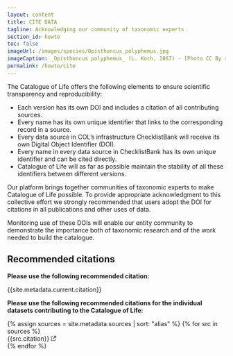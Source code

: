 ```yaml
---
layout: content
title: CITE DATA
tagline: Acknowledging our community of taxonomic experts
section_id: howto
toc: false
imageUrl: /images/species/Opisthoncus_polyphemus.jpg
imageCaption: _Opisthoncus polyphemus_ (L. Koch, 1867) - [Photo CC By skolio](https://www.inaturalist.org/observations/307462913)
permalink: /howto/cite
---
```



The Catalogue of Life offers the following elements to ensure scientific transparency and reproducibility:

- Each version has its own DOI and includes a citation of all contributing sources.
- Every name has its own unique identifier that links to the corresponding record in a source. 
- Every data source in COL’s infrastructure ChecklistBank will receive its own Digital Object Identifier (DOI).
- Every name in every data source in ChecklistBank has  its own unique identifier and can be cited directly.
- Catalogue of Life will as far as possible maintain the stability of all these identifiers between different versions.

Our platform brings together communities of taxonomic experts to make Catalogue of Life possible. To provide appropriate acknowledgment to this collective effort we strongly recommended that users adopt the DOI for citations in all publications and other uses of data. 

Monitoring use of these DOIs will enable our entity community to demonstrate the importance both of taxonomic research and of the work needed to build the catalogue.

## Recommended citations

**Please use the following recommended citation:**

<div id="citation">
{{site.metadata.current.citation}}
</div>

**Please use the following recommended citations for the individual datasets contributing to the Catalogue of Life:**


<div class="sources">
	{% assign sources = site.metadata.sources | sort: "alias" %}
	{% for src in sources %}
		<div>{{src.citation}} <a href="/data/dataset/{{src.key}}"><img style="height: 12px; opacity: 60%" src="/images/link.png"/></a></div>
	{% endfor %}
</div>
